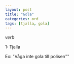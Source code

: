 ```yaml
---
layout: post
title: "Gola"
categories: ord
tags: [tjalla, gola]
---
```


*verb*

1: Tjalla

Ex: "Våga inte gola till polisen""